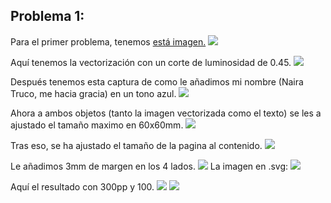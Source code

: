 ## Problema 1: 

Para el primer problema, tenemos [está imagen.](https://pxhere.com/es/photo/1031340)
![](https://get.pxhere.com/photo/light-abstract-black-and-white-white-weather-background-dots-uhd-form-4k-wallpaper-1031340.jpg)

Aquí tenemos la vectorización con un corte de luminosidad de 0.45.
![](https://raw.githubusercontent.com/chechiliaa/Welding-and-design./main/Vectorizado%20problema%201.png)

Después tenemos esta captura de como le añadimos mi nombre (Naira Truco, me hacia gracia) en un tono azul.
![](https://raw.githubusercontent.com/chechiliaa/Welding-and-design./main/Naira%20Truco.png)

Ahora a ambos objetos (tanto la imagen vectorizada como el texto) se les a ajustado el tamaño maximo en 60x60mm.
![](https://raw.githubusercontent.com/chechiliaa/Welding-and-design./main/60x60.png)

Tras eso, se ha ajustado el tamaño de la pagina al contenido.
![](https://raw.githubusercontent.com/chechiliaa/Welding-and-design./main/pagina%2060x60.png)

Le añadimos 3mm de margen en los 4 lados.
![](https://raw.githubusercontent.com/chechiliaa/Welding-and-design./main/margenes%20de%203.png)
La imagen en .svg:
![](https://raw.githubusercontent.com/chechiliaa/Welding-and-design./2f9770216253d781282b4aaafc52b29075b5a65a/Problema%201%20juju.jpeg.svg)

Aquí el resultado con 300pp y 100.
![](https://raw.githubusercontent.com/chechiliaa/Welding-and-design./main/problema%201%20300.png)
![](https://raw.githubusercontent.com/chechiliaa/Welding-and-design./main/problema%201%20100.png)


